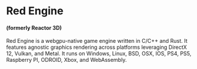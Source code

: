 # Red Engine #
#### (formerly Reactor 3D) ####

Red Engine is a webgpu-native game engine written in C/C++ and Rust. It features agnostic graphics rendering across platforms leveraging DirectX 12, Vulkan, and Metal. It runs on Windows, Linux, BSD, OSX, IOS, PS4, PS5, Raspberry PI, ODROID, Xbox, and WebAssembly.


